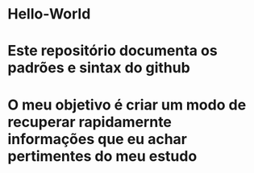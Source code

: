 # Hello-World
<h1> Este repositório documenta os padrões e sintax do github <h1>
<p> O meu objetivo é criar um modo de recuperar rapidamernte informações que eu achar pertimentes do meu estudo <p>
